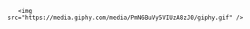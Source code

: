 


<div class="footer">
  
  

       <img src="https://media.giphy.com/media/PmN6BuVy5VIUzA8zJ0/giphy.gif" />
  
  
  
 </div>
